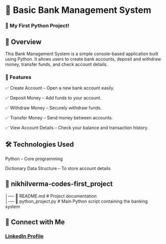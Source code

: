 # 🏦 Basic Bank Management System
### 🚀 My First Python Project!

## 📌 Overview

This Bank Management System is a simple console-based application built using Python. It allows users to create bank accounts, deposit and withdraw money, transfer funds, and check account details.

### 🎯 Features

✅ Create Account – Open a new bank account easily.

✅ Deposit Money – Add funds to your account.

✅ Withdraw Money – Securely withdraw funds.

✅ Transfer Money – Send money between accounts.

✅ View Account Details – Check your balance and transaction history.

## 🛠️ Technologies Used

Python – Core programming

Dictionary Data Structure – To store account details

## 📁 nikhilverma-codes-first_project  

│── 📄 README.md  # Project documentation  
│── 📄 python_project.py  # Main Python script containing the banking system  

## 🔗 Connect with Me
### [LinkedIn Profile](https://www.linkedin.com/in/nikhil-verma-14b60a349?lipi=urn%3Ali%3Apage%3Ad_flagship3_profile_view_base_contact_details%3BVYKczg9kQq6SVy%2FpKhd49Q%3D%3D)

